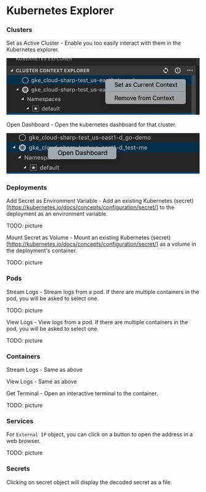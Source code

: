 # Kubernetes Explorer

### Clusters

Set as Active Cluster - Enable you too easily interact with them in the Kubernetes explorer.

![Set as Active Cluster ](images/k8s-set.png)

Open Dashboard - Open the kubernetes dashboard for that cluster.

![Open Dashboard](images/k8s-open-dashboard.png)

### Deployments

Add Secret as Environment Variable - Add an existing Kubernetes (secret)[https://kubernetes.io/docs/concepts/configuration/secret/] to the deployment as an environment variable.

TODO: picture

Mount Secret as Volume - Mount an existing Kubernetes (secret)[https://kubernetes.io/docs/concepts/configuration/secret/] as a volume in the deployment's container.

TODO: picture

### Pods

Stream Logs - Stream logs from a pod. If there are multiple containers in the pod, you will be asked to select one.

TODO: picture

View Logs - View logs from a pod. If there are multiple containers in the pod, you will be asked to select one.

TODO: picture

### Containers

Stream Logs - Same as above

View Logs - Same as above

Get Terminal - Open an interactive terminal to the container.

TODO: picture

### Services

For `External IP` object, you can click on a button to open the address in a web browser.

TODO: picture

### Secrets

Clicking on secret object will display the decoded secret as a file.
